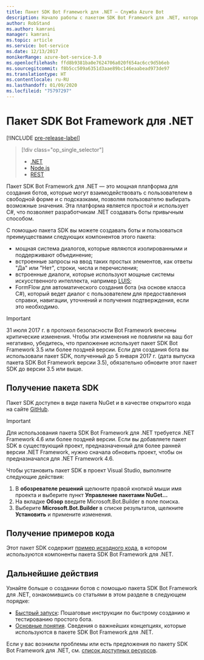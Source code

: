 ```yaml
---
title: Пакет SDK Bot Framework для .NET — Служба Azure Bot
description: Начало работы с пакетом SDK Bot Framework для .NET, который предоставляет простую и мощную платформу для создания ботов.
author: RobStand
ms.author: kamrani
manager: kamrani
ms.topic: article
ms.service: bot-service
ms.date: 12/13/2017
monikerRange: azure-bot-service-3.0
ms.openlocfilehash: ffd8b9381ba0e7624706a020f654ac6cc9d5b6eb
ms.sourcegitcommit: f8b5cc509a6351d3aae89bc146eaabead973de97
ms.translationtype: HT
ms.contentlocale: ru-RU
ms.lasthandoff: 01/09/2020
ms.locfileid: "75797297"
---
```

# <a name="bot-framework-sdk-for-net"></a>Пакет SDK Bot Framework для .NET

[!INCLUDE [pre-release-label](../includes/pre-release-label-v3.md)]

> [!div class="op_single_selector"]
> - [.NET](../dotnet/bot-builder-dotnet-overview.md)
> - [Node.js](../nodejs/bot-builder-nodejs-overview.md)
> - [REST](../rest-api/bot-framework-rest-overview.md)

Пакет SDK Bot Framework для .NET — это мощная платформа для создания ботов, которые могут взаимодействовать с пользователем в свободной форме и с подсказками, позволяя пользователю выбирать возможные значения. Эта платформа является простой и использует C#, что позволяет разработчикам .NET создавать боты привычным способом.

С помощью пакета SDK вы можете создавать боты и пользоваться преимуществами следующих компонентов этого пакета: 

- мощная система диалогов, которые являются изолированными и поддерживают объединение;
- встроенные запросы на ввод таких простых элементов, как ответы "Да" или "Нет", строки, числа и перечисления;
- встроенные диалоги, которые используют мощные системы искусственного интеллекта, например <a href="http://luis.ai" target="_blank">LUIS</a>;
- FormFlow для автоматического создания бота (на основе класса C#), который ведет диалог с пользователем для предоставления справки, навигации, уточнений и получения подтверждения, если это необходимо.

> [!IMPORTANT]
> 31 июля 2017 г. в протокол безопасности Bot Framework внесены критические изменения. Чтобы эти изменения не повлияли на ваш бот негативно, убедитесь, что приложение использует пакет SDK Bot Framework 3.5 или более поздней версии. Если для создания бота вы использовали пакет SDK, полученный до 5 января 2017 г. (дата выпуска пакета SDK Bot Framework версии 3.5), обязательно обновите этот пакет SDK до версии 3.5 или выше.

## <a name="get-the-sdk"></a>Получение пакета SDK

Пакет SDK доступен в виде пакета NuGet и в качестве открытого кода на сайте <a href="https://github.com/Microsoft/BotBuilder" target="_blank">GitHub</a>.

> [!IMPORTANT]
> Для использования пакета SDK Bot Framework для .NET требуется .NET Framework 4.6 или более поздней версии. Если вы добавляете пакет SDK в существующий проект, предназначенный для более ранней версии .NET Framework, нужно сначала обновить проект, чтобы он предназначался для .NET Framework 4.6.

Чтобы установить пакет SDK в проект Visual Studio, выполните следующие действия:

1. В **обозревателе решений** щелкните правой кнопкой мыши имя проекта и выберите пункт **Управление пакетами NuGet…**
2. На вкладке **Обзор** введите Microsoft.Bot.Builder в поле поиска.
3. Выберите **Microsoft.Bot.Builder** в списке результатов, щелкните **Установить** и примените изменения.

## <a name="get-code-samples"></a>Получение примеров кода

Этот пакет SDK содержит [пример исходного кода](bot-builder-dotnet-samples.md), в котором используются компоненты пакета SDK Bot Framework для .NET.

## <a name="next-steps"></a>Дальнейшие действия

Узнайте больше о создании ботов с помощью пакета SDK Bot Framework для .NET, ознакомившись со статьями в этом разделе в следующем порядке:

- [Быстрый запуск](bot-builder-dotnet-quickstart.md): Пошаговые инструкции по быстрому созданию и тестированию простого бота.
- [Основные понятия](bot-builder-dotnet-concepts.md). Сведения о важнейших концепциях, которые используются в пакете SDK Bot Framework для .NET.

Если у вас возникли проблемы или есть предложения по пакету SDK Bot Framework для .NET, см. [список доступных ресурсов](../bot-service-resources-links-help.md). 
